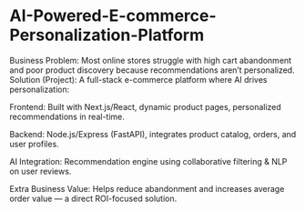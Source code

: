 # AI-Powered-E-commerce-Personalization-Platform
Business Problem:
Most online stores struggle with high cart abandonment and poor product discovery because recommendations aren’t personalized.
Solution (Project):
A full-stack e-commerce platform where AI drives personalization:

Frontend: Built with Next.js/React, dynamic product pages, personalized recommendations in real-time.

Backend: Node.js/Express (FastAPI), integrates product catalog, orders, and user profiles.

AI Integration: Recommendation engine using collaborative filtering & NLP on user reviews.

Extra Business Value: Helps reduce abandonment and increases average order value — a direct ROI-focused solution.
